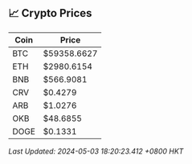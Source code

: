 ## 📈 Crypto Prices

| Coin | Price |
| ---- | ----- |
| BTC | $59358.6627 |
| ETH | $2980.6154 |
| BNB | $566.9081 |
| CRV | $0.4279 |
| ARB | $1.0276 |
| OKB | $48.6855 |
| DOGE | $0.1331 |

_Last Updated: 2024-05-03 18:20:23.412 +0800 HKT_